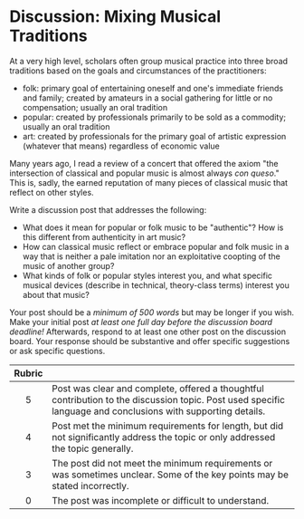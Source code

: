 # Discussion: Mixing Musical Traditions

At a very high level, scholars often group musical practice into three broad traditions based on the goals and circumstances of the practitioners:

- folk: primary goal of entertaining oneself and one's immediate friends and family; created by amateurs in a social gathering for little or no compensation; usually an oral tradition
- popular: created by professionals primarily to be sold as a commodity; usually an oral tradition
- art: created by professionals for the primary goal of artistic expression (whatever that means) regardless of economic value

Many years ago, I read a review of a concert that offered the axiom "the intersection of classical and popular music is almost always _con queso_." This is, sadly, the earned reputation of many pieces of classical music that reflect on other styles.

Write a discussion post that addresses the following:

- What does it mean for popular or folk music to be "authentic"? How is this different from authenticity in art music?
- How can classical music reflect or embrace popular and folk music in a way that is neither a pale imitation nor an exploitative coopting of the music of another group?
- What kinds of folk or popular styles interest you, and what specific musical devices (describe in technical, theory-class terms) interest you about that music?

Your post should be a _minimum of 500 words_ but may be longer if you wish. Make your initial post _at least one full day before the discussion board deadline!_ Afterwards, respond to at least one other post on the discussion board. Your response should be substantive and offer specific suggestions or ask specific questions.

| Rubric ||
| :---: | --- |
| 5 | Post was clear and complete, offered a thoughtful contribution to the discussion topic. Post used specific language and conclusions with supporting details. |
| 4 | Post met the minimum requirements for length, but did not significantly address the topic or only addressed the topic generally. |
| 3 | The post did not meet the minimum requirements or was sometimes unclear. Some of the key points may be stated incorrectly.  |
| 0 | The post was incomplete or difficult to understand. |
